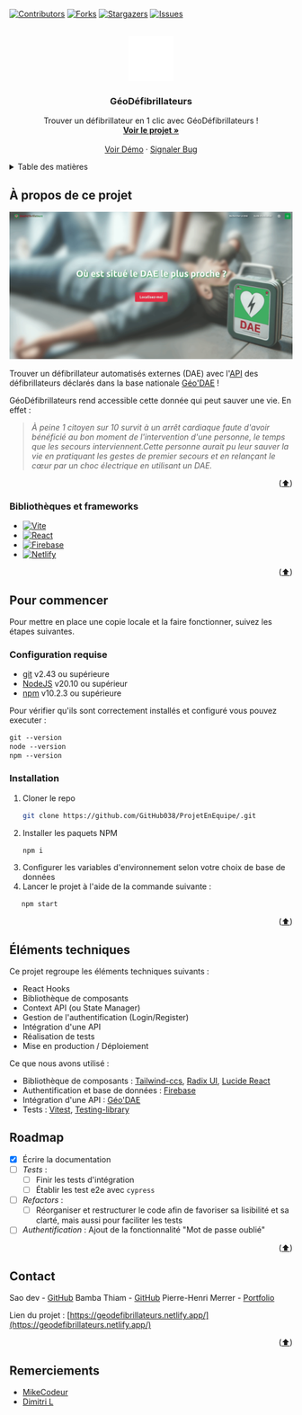 <a name="readme-top"></a>

<!-- PROJECT SHIELDS -->

[![Contributors][contributors-shield]][contributors-url]
[![Forks][forks-shield]][forks-url]
[![Stargazers][stars-shield]][stars-url]
[![Issues][issues-shield]][issues-url]

<!-- PROJECT LOGO -->
<br />
<div align="center">
  <a href="https://github.com/GitHub038/ProjetEnEquipe/">
    <img src="/public/GeoDefibrillateurs.svg" alt="Logo" width="80" height="80">
  </a>

<h3 align="center">GéoDéfibrillateurs</h3>

  <p align="center">
    Trouver un défibrillateur en 1 clic avec GéoDéfibrillateurs !
    <br />
    <a href="https://github.com/GitHub038/ProjetEnEquipe/"><strong>Voir le projet »</strong></a>
    <br />
    <br />
    <a href="https://geodefibrillateurs.netlify.app/" target="_blank">Voir Démo</a>
    ·
    <a href="https://github.com/GitHub038/ProjetEnEquipe/issues">Signaler Bug</a>
  </p>
</div>

<!-- TABLE OF CONTENTS -->
<details>
  <summary>Table des matières</summary>
  <ol>
    <li>
      <a href="#à-propos-de-ce-projet">À propos de ce projet</a>
      <ul>
        <li><a href="#bibliothèques-et-frameworks">Bibliothèques et frameworks</a></li>
      </ul>
    </li>
    <li>
      <a href="#pour-commencer">Pour commencer</a>
      <ul>
        <li><a href="#configuration requise">Configuration requise</a></li>
        <li><a href="#installation">Installation</a></li>
      </ul>
    </li>
        <li><a href="#éléments-techniques">Éléments techniques</a></li>
    <li><a href="#roadmap">Roadmap</a></li>
    <li><a href="#contact">Contact</a></li>
    <li><a href="#remerciements">Remerciements</a></li>
  </ol>
</details>

<!-- ABOUT THE PROJECT -->

## À propos de ce projet

[![Product Name Screen Shot][product-screenshot]](https://geodefibrillateurs.netlify.app/)

Trouver un défibrillateur automatisés externes (DAE) avec l'[API](https://api-geodae.sante.gouv.fr/api/doc) des défibrillateurs déclarés dans la base nationale [Géo'DAE](https://www.data.gouv.fr/fr/datasets/61556e1e9d6adb2df86eb0fc/) !

GéoDéfibrillateurs rend accessible cette donnée qui peut sauver une vie. En effet :

> _À peine 1 citoyen sur 10 survit à un arrêt cardiaque faute d'avoir bénéficié au bon moment de l'intervention d'une personne, le temps que les secours interviennent.Cette personne aurait pu leur sauver la vie en pratiquant les gestes de premier secours et en relançant le cœur par un choc électrique en utilisant un DAE._

<p align="right">(<a href="#readme-top">⬆️</a>)</p>

### Bibliothèques et frameworks

- [![Vite][Vite.js]][Vite-url]
- [![React][React.js]][React-url]
- [![Firebase][Firebase]][Firebase-url]
- [![Netlify][Netlify]][Netflify-url]

<p align="right">(<a href="#readme-top">⬆️</a>)</p>

<!-- GETTING STARTED -->

## Pour commencer

Pour mettre en place une copie locale et la faire fonctionner, suivez les étapes suivantes.

### Configuration requise

- [git][git] v2.43 ou supérieure
- [NodeJS][node] v20.10 ou supérieur
- [npm][npm] v10.2.3 ou supérieure

Pour vérifier qu'ils sont correctement installés et configuré vous pouvez executer :

```shell
git --version
node --version
npm --version
```

### Installation

1. Cloner le repo
   ```sh
   git clone https://github.com/GitHub038/ProjetEnEquipe/.git
   ```
2. Installer les paquets NPM
   ```sh
   npm i
   ```
3. Configurer les variables d'environnement selon votre choix de base de données
4. Lancer le projet à l'aide de la commande suivante :

```sh
   npm start
```

<p align="right">(<a href="#readme-top">⬆️</a>)</p>

<!-- ELEMENT TECHNIQUE -->

## Éléments techniques

Ce projet regroupe les éléments techniques suivants :

- React Hooks
- Bibliothèque de composants
- Context API (ou State Manager)
- Gestion de l'authentification (Login/Register)
- Intégration d'une API
- Réalisation de tests
- Mise en production / Déploiement

Ce que nous avons utilisé :

- Bibliothèque de composants : [Tailwind-ccs](https://tailwindcss.com/), [Radix UI](https://www.radix-ui.com/), [Lucide React](https://lucide.dev/guide/packages/lucide-react)
- Authentification et base de données : [Firebase][Firebase-url]
- Intégration d'une API : [Géo'DAE](https://www.data.gouv.fr/fr/datasets/61556e1e9d6adb2df86eb0fc/)
- Tests : [Vitest](https://vitest.dev/), [Testing-library](https://testing-library.com/)

<!-- ROADMAP -->

## Roadmap

- [x] Écrire la documentation
- [ ] _Tests_ :
  - [ ] Finir les tests d'intégration
  - [ ] Établir les test e2e avec `cypress`
- [ ] _Refactors_ :
  - [ ] Réorganiser et restructurer le code afin de favoriser sa lisibilité et sa clarté, mais aussi pour faciliter les tests
- [ ] _Authentification_ : Ajout de la fonctionnalité "Mot de passe oublié"

<p align="right">(<a href="#readme-top">⬆️</a>)</p>

<!-- CONTACT -->

## Contact

Sao dev - [GitHub](https://github.com/GitHub038)
Bamba Thiam - [GitHub](https://github.com/BambaThiam)
Pierre-Henri Merrer - [Portfolio](https://ph-merrer.fr/)

Lien du projet : [https://geodefibrillateurs.netlify.app/](https://geodefibrillateurs.netlify.app/)

<p align="right">(<a href="#readme-top">⬆️</a>)</p>

<!-- ACKNOWLEDGMENTS -->

## Remerciements

- [MikeCodeur](https://github.com/MikeCodeur)
- [Dimitri L](https://github.com/drimov)

<!-- MARKDOWN LINKS & IMAGES -->
<!-- https://www.markdownguide.org/basic-syntax/#reference-style-links -->

[contributors-shield]: https://img.shields.io/github/contributors/GitHub038/ProjetEnEquipe.svg?style=for-the-badge
[contributors-url]: https://github.com/GitHub038/ProjetEnEquipe/graphs/contributors
[forks-shield]: https://img.shields.io/github/forks/GitHub038/ProjetEnEquipe.svg?style=for-the-badge
[forks-url]: https://github.com/GitHub038/ProjetEnEquipe/network/members
[stars-shield]: https://img.shields.io/github/stars/GitHub038/ProjetEnEquipe.svg?style=for-the-badge
[stars-url]: https://github.com/GitHub038/ProjetEnEquipe/stargazers
[issues-shield]: https://img.shields.io/github/issues/GitHub038/ProjetEnEquipe.svg?style=for-the-badge
[issues-url]: https://github.com/GitHub038/ProjetEnEquipe/issues
[product-screenshot]: /public/screenshot.gif
[React.js]: https://img.shields.io/badge/React-000000?style=for-the-badge&logo=react&logoColor=white
[React-url]: https://reactjs.org/
[Vite.js]: https://img.shields.io/badge/vite-%23646CFF.svg?style=for-the-badge&logo=vite&logoColor=white
[Vite-url]: https://vitejs.dev/guide/
[Firebase]: https://img.shields.io/badge/Firebase-039BE5?style=for-the-badge&logo=Firebase&logoColor=white
[Firebase-url]: https://firebase.google.com/docs?hl=fr
[Netlify]: https://img.shields.io/badge/netlify-%ff9900.svg?style=for-the-badge&logo=netlify&logoColor=white
[Netflify-url]: https://docs.netlify.com/
[git]: https://git-scm.com/
[node]: https://nodejs.org
[npm]: https://www.npmjs.com/
